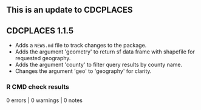 ## This is an update to CDCPLACES

## CDCPLACES 1.1.5

* Adds a `NEWS.md` file to track changes to the package.
* Adds the argument 'geometry' to return sf data frame with shapefile for requested geography.
* Adds the argument 'county' to filter query results by county name.
* Changes the argument 'geo' to 'geography' for clarity.

### R CMD check results

0 errors | 0 warnings | 0 notes



